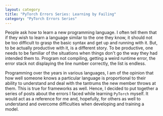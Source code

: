 ```yaml
---
layout: category
title: "PyTorch Errors Series: Learning by Failing"
category: "PyTorch Errors Series"
---
```


People ask how to learn a new programming language. I often tell them that if they wish to learn a language similar to the one they know, it should not be too difficult to grasp the basic syntax and get up and running with it. But, to be actually productive with it, is a different story. To be productive, one needs to be familiar of the situations when things don't go the way they had intended them to. Program not compiling, getting a weird runtime error, the error stack not displaying the line number correctly, the list is endless. 

Programming over the years in various languages, I am of the opinion that how well someone knows a particular language is proportional to their ability to understand and deal with the tantrums the new member throws at them. This is true for frameworks as well. Hence, I decided to put together a series of posts about the errors I faced while learning `PyTorch` myself. It would act as a reference for me and, hopefully, for others as well to understand and overcome difficulties when developing and training a model. 
